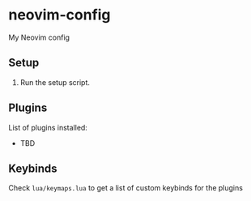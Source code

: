 # neovim-config
My Neovim config

## Setup
1. Run the setup script.

## Plugins
List of plugins installed:
- TBD

## Keybinds
Check `lua/keymaps.lua` to get a list of custom keybinds for the plugins
